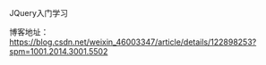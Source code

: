 JQuery入门学习

博客地址：https://blog.csdn.net/weixin_46003347/article/details/122898253?spm=1001.2014.3001.5502

